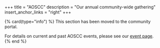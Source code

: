 +++
title = "AOSCC"
description = "Our annual community-wide gathering"
insert_anchor_links = "right"
+++

{% card(type="info") %}
This section has been moved to the community portal.

For details on current and past AOSCC events, please see our [event page](https://aosc.io/events#aoscc).
{% end %}